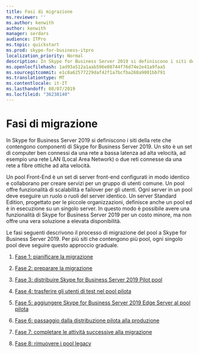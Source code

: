 ```yaml
---
title: Fasi di migrazione
ms.reviewer: ''
ms.author: kenwith
author: kenwith
manager: serdars
audience: ITPro
ms.topic: quickstart
ms.prod: skype-for-business-itpro
localization_priority: Normal
description: In Skype for Business Server 2019 si definiscono i siti della rete che contengono componenti di Skype for Business Server 2019. Un sito è un set di computer ben connessi da una rete a bassa latenza ad alta velocità, ad esempio una rete LAN (Local Area Network) o due reti connesse da una rete a fibre ottiche ad alta velocità.
ms.openlocfilehash: 1ad93a512a1aab596e08744f76d74e2e41a9faa5
ms.sourcegitcommit: e1c8a62577229daf42f1a7bcfba268a9001bb791
ms.translationtype: MT
ms.contentlocale: it-IT
ms.lasthandoff: 08/07/2019
ms.locfileid: "36238140"
---
```

# <a name="migration-phases"></a>Fasi di migrazione

In Skype for Business Server 2019 si definiscono i siti della rete che contengono componenti di Skype for Business Server 2019. Un sito è un set di computer ben connessi da una rete a bassa latenza ad alta velocità, ad esempio una rete LAN (Local Area Network) o due reti connesse da una rete a fibre ottiche ad alta velocità. 
  
Un pool Front-End è un set di server front-end configurati in modo identico e collaborano per creare servizi per un gruppo di utenti comune. Un pool offre funzionalità di scalabilità e failover per gli utenti. Ogni server in un pool deve eseguire un ruolo o ruoli del server identico. Un server Standard Edition, progettato per le piccole organizzazioni, definisce anche un pool ed è in esecuzione su un singolo server. In questo modo è possibile avere una funzionalità di Skype for Business Server 2019 per un costo minore, ma non offre una vera soluzione a elevata disponibilità. 
  
Le fasi seguenti descrivono il processo di migrazione del pool a Skype for Business Server 2019. Per più siti che contengono più pool, ogni singolo pool deve seguire questo approccio graduale.
  
1. [Fase 1: pianificare la migrazione](phase-1-plan-your-migration.md)
    
2. [Fase 2: preparare la migrazione](phase-2-prepare-for-migration.md)
    
3. [Fase 3: distribuire Skype for Business Server 2019 Pilot pool](phase-3-deploy-pilot-pool.md)
    
4. [Fase 4: trasferire gli utenti di test nel pool pilota](phase-4-move-test-users-to-the-pilot-pool.md)
    
5. [Fase 5: aggiungere Skype for Business Server 2019 Edge Server al pool pilota](phase-5-add-edge-server-to-pilot-pool.md)
    
6. [Fase 6: passaggio dalla distribuzione pilota alla produzione](phase-6-move-from-pilot-deployment-into-production.md)
    
7. [Fase 7: completare le attività successive alla migrazione](phase-7-complete-post-migration-tasks.md)
    
8. [Fase 8: rimuovere i pool legacy](phase-8-decommission-legacy-pools.md)
    


